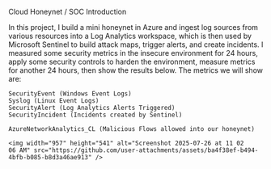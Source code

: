 Cloud Honeynet / SOC
Introduction

In this project, I build a mini honeynet in Azure and ingest log sources from various resources into a Log Analytics workspace, which is then used by Microsoft Sentinel to build attack maps, trigger alerts, and create incidents. I measured some security metrics in the insecure environment for 24 hours, apply some security controls to harden the environment, measure metrics for another 24 hours, then show the results below. The metrics we will show are:

    SecurityEvent (Windows Event Logs)
    Syslog (Linux Event Logs)
    SecurityAlert (Log Analytics Alerts Triggered)
    SecurityIncident (Incidents created by Sentinel)

    AzureNetworkAnalytics_CL (Malicious Flows allowed into our honeynet)

    <img width="957" height="541" alt="Screenshot 2025-07-26 at 11 02 06 AM" src="https://github.com/user-attachments/assets/ba4f38ef-b494-4bfb-b085-b8d3a46ae913" />
